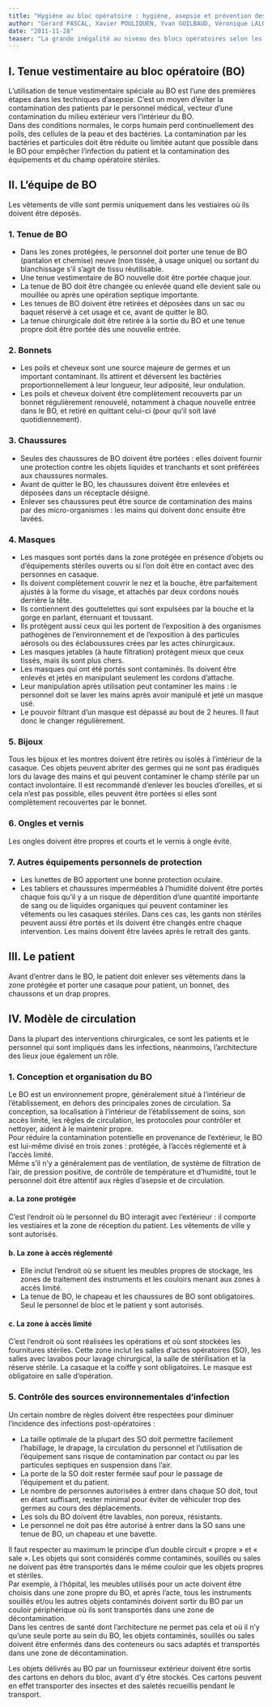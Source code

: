 ```yaml
---
title: "Hygiène au bloc opératoire : hygiène, asepsie et prévention des infections chirurgicales"
author: "Gérard PASCAL, Xavier POULIQUEN, Yvan GUILBAUD, Véronique LALOÉ http://fcsolidaire.free.fr Chirurgie Solidaire, Herblay, France"
date: "2011-11-28"
teaser: "La grande inégalité au niveau des blocs opératoires selon les structures est bien connue et chacun doit faire avec les moyens dont il dispose. Néanmoins, qu'il s'agisse d' unités les plus spécialisées du monde entier, d'hôpitaux généraux ou de district, ou de centres de santé, la rigueur en matière d'hygiène, d'asepsie et d'organisation au bloc opératoire reste fondamentale pour l'obtention de bons résultats."
---
```


## I. Tenue vestimentaire au bloc opératoire (BO)

L’utilisation de tenue vestimentaire spéciale au BO est l’une des premières étapes dans les techniques d’asepsie. C’est un moyen d’éviter la contamination des patients par le personnel médical, vecteur d’une contamination du milieu extérieur vers l’intérieur du BO.  
Dans des conditions normales, le corps humain perd continuellement des poils, des cellules de la peau et des bactéries. La contamination par les bactéries et particules doit être réduite ou limitée autant que possible dans le BO pour empêcher l’infection du patient et la contamination des équipements et du champ opératoire stériles.

## II. L’équipe de BO

Les vêtements de ville sont permis uniquement dans les vestiaires où ils doivent être déposés.

### 1. Tenue de BO

*   Dans les zones protégées, le personnel doit porter une tenue de BO (pantalon et chemise) neuve (non tissée, à usage unique) ou sortant du blanchissage s’il s’agit de tissu réutilisable.  
*   Une tenue vestimentaire de BO nouvelle doit être portée chaque jour.  
*   La tenue de BO doit être changée ou enlevée quand elle devient sale ou mouillée ou après une opération septique importante.  
*   Les tenues de BO doivent être retirées et déposées dans un sac ou baquet réservé à cet usage et ce, avant de quitter le BO.  
*   La tenue chirurgicale doit être retirée à la sortie du BO et une tenue propre doit être portée dès une nouvelle entrée.

### 2. Bonnets

*   Les poils et cheveux sont une source majeure de germes et un important contaminant. Ils attirent et déversent les bactéries proportionnellement à leur longueur, leur adiposité, leur ondulation.  
*   Les poils et cheveux doivent être complètement recouverts par un bonnet régulièrement renouvelé, notamment à chaque nouvelle entrée dans le BO, et retiré en quittant celui-ci (pour qu’il soit lavé quotidiennement).

### 3. Chaussures

*   Seules des chaussures de BO doivent être portées : elles doivent fournir une protection contre les objets liquides et tranchants et sont préférées aux chaussures normales.  
*   Avant de quitter le BO, les chaussures doivent être enlevées et déposées dans un réceptacle désigné.  
*   Enlever ses chaussures peut être source de contamination des mains par des micro-organismes : les mains qui doivent donc ensuite être lavées.

### 4. Masques

*   Les masques sont portés dans la zone protégée en présence d’objets ou d’équipements stériles ouverts ou si l’on doit être en contact avec des personnes en casaque.  
*   Ils doivent complètement couvrir le nez et la bouche, être parfaitement ajustés à la forme du visage, et attachés par deux cordons noués derrière la tête.  
*   Ils contiennent des gouttelettes qui sont expulsées par la bouche et la gorge en parlant, éternuant et toussant.  
*   Ils protègent aussi ceux qui les portent de l’exposition à des organismes pathogènes de l’environnement et de l’exposition à des particules aérosols ou des éclaboussures crées par les actes chirurgicaux.  
*   Les masques jetables (à haute filtration) protègent mieux que ceux tissés, mais ils sont plus chers.  
*   Les masques qui ont été portés sont contaminés. Ils doivent être enlevés et jetés en manipulant seulement les cordons d’attache.  
*   Leur manipulation après utilisation peut contaminer les mains : le personnel doit se laver les mains après avoir manipulé et jeté un masque usé.  
*   Le pouvoir filtrant d’un masque est dépassé au bout de 2 heures. Il faut donc le changer régulièrement.

### 5. Bijoux

Tous les bijoux et les montres doivent être retirés ou isolés à l’intérieur de la casaque. Ces objets peuvent abriter des germes qui ne sont pas éradiqués lors du lavage des mains et qui peuvent contaminer le champ stérile par un contact involontaire. Il est recommandé d’enlever les boucles d’oreilles, et si cela n’est pas possible, elles peuvent être portées si elles sont complètement recouvertes par le bonnet.

### 6. Ongles et vernis

Les ongles doivent être propres et courts et le vernis à ongle évité.

### 7. Autres équipements personnels de protection

*   Les lunettes de BO apportent une bonne protection oculaire.  
*   Les tabliers et chaussures imperméables à l’humidité doivent être portés chaque fois qu’il y a un risque de déperdition d’une quantité importante de sang ou de liquides organiques qui peuvent contaminer les vêtements ou les casaques stériles. Dans ces cas, les gants non stériles peuvent aussi être portés et ils doivent être changés entre chaque intervention. Les mains doivent être lavées après le retrait des gants.

## III. Le patient

Avant d’entrer dans le BO, le patient doit enlever ses vêtements dans la zone protégée et porter une casaque pour patient, un bonnet, des chaussons et un drap propres.

## IV. Modèle de circulation

Dans la plupart des interventions chirurgicales, ce sont les patients et le personnel qui sont impliqués dans les infections, néanmoins, l’architecture des lieux joue également un rôle.

### 1. Conception et organisation du BO

Le BO est un environnement propre, généralement situé à l’intérieur de l’établissement, en dehors des principales zones de circulation. Sa conception, sa localisation à l’intérieur de l’établissement de soins, son accès limité, les règles de circulation, les protocoles pour contrôler et nettoyer, aident à le maintenir propre.  
Pour réduire la contamination potentielle en provenance de l’extérieur, le BO est lui-même divisé en trois zones : protégée, à l’accès réglementé et à l’accès limité.  
Même s’il n’y a généralement pas de ventilation, de système de filtration de l’air, de pression positive, de contrôle de température et d’humidité, tout le personnel doit être attentif aux règles d’asepsie et de circulation.

#### a. La zone protégée

C’est l’endroit où le personnel du BO interagit avec l’extérieur : il comporte les vestiaires et la zone de réception du patient. Les vêtements de ville y sont autorisés.

#### b. La zone à accès réglementé

*   Elle inclut l’endroit où se situent les meubles propres de stockage, les zones de traitement des instruments et les couloirs menant aux zones à accès limité.  
*   La tenue de BO, le chapeau et les chaussures de BO sont obligatoires. Seul le personnel de bloc et le patient y sont autorisés.

#### c. La zone à accès limité

C’est l’endroit où sont réalisées les opérations et où sont stockées les fournitures stériles. Cette zone inclut les salles d’actes opératoires (SO), les salles avec lavabos pour lavage chirurgical, la salle de stérilisation et la réserve stérile. La casaque et la coiffe y sont obligatoires. Le masque est obligatoire en salle d’opération.

### 5. Contrôle des sources environnementales d’infection

Un certain nombre de règles doivent être respectées pour diminuer l’incidence des infections post-opératoires :

*   La taille optimale de la plupart des SO doit permettre facilement l’habillage, le drapage, la circulation du personnel et l’utilisation de l’équipement sans risque de contamination par contact ou par les particules septiques en suspension dans l’air.  
*   La porte de la SO doit rester fermée sauf pour le passage de l’équipement et du patient.  
*   Le nombre de personnes autorisées à entrer dans chaque SO doit, tout en étant suffisant, rester minimal pour éviter de véhiculer trop des germes au cours des déplacements.  
*   Les sols du BO doivent être lavables, non poreux, résistants.  
*   Le personnel ne doit pas être autorisé à entrer dans la SO sans une tenue de BO, un chapeau et une bavette.

Il faut respecter au maximum le principe d’un double circuit « propre » et « sale ». Les objets qui sont considérés comme contaminés, souillés ou sales ne doivent pas être transportés dans le même couloir que les objets propres et stériles.  
Par exemple, à l’hôpital, les meubles utilisés pour un acte doivent être choisis dans une zone propre du BO, et après l’acte, tous les instruments souillés et/ou les autres objets contaminés doivent sortir du BO par un couloir périphérique où ils sont transportés dans une zone de décontamination.  
Dans les centres de santé dont l’architecture ne permet pas cela et où il n’y qu’une seule porte au sein du BO, les objets contaminés, souillés ou sales doivent être enfermés dans des conteneurs ou sacs adaptés et transportés dans une zone de décontamination.

Les objets délivrés au BO par un fournisseur extérieur doivent être sortis des cartons en dehors du bloc, avant d’y être stockés. Ces cartons peuvent en effet transporter des insectes et des saletés recueillis pendant le transport.